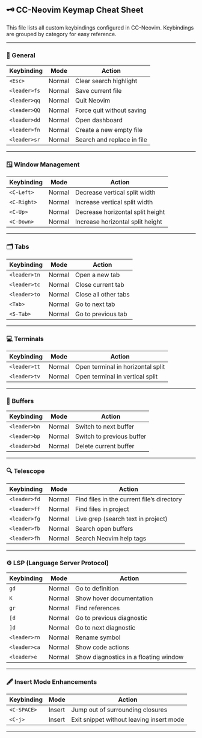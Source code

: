 ## 🗝️ CC-Neovim Keymap Cheat Sheet

This file lists all custom keybindings configured in CC-Neovim.
Keybindings are grouped by category for easy reference.

---

### 🎯 General

| Keybinding        | Mode   | Action                        |
|-------------------|--------|-------------------------------|
| `<Esc>`           | Normal | Clear search highlight        |
| `<leader>fs`      | Normal | Save current file             |
| `<leader>qq`      | Normal | Quit Neovim                   |
| `<leader>QQ`      | Normal | Force quit without saving     |
| `<leader>dd`      | Normal | Open dashboard                |
| `<leader>fn`      | Normal | Create a new empty file       |
| `<leader>sr`      | Normal | Search and replace in file    |

---

### 🪟 Window Management

| Keybinding   | Mode   | Action                              |
|--------------|--------|-------------------------------------|
| `<C-Left>`   | Normal | Decrease vertical split width       |
| `<C-Right>`  | Normal | Increase vertical split width       |
| `<C-Up>`     | Normal | Decrease horizontal split height    |
| `<C-Down>`   | Normal | Increase horizontal split height    |

---

### 🗂 Tabs

| Keybinding        | Mode   | Action                              |
|-------------------|--------|-------------------------------------|
| `<leader>tn`      | Normal | Open a new tab                     |
| `<leader>tc`      | Normal | Close current tab                  |
| `<leader>to`      | Normal | Close all other tabs               |
| `<Tab>`           | Normal | Go to next tab                     |
| `<S-Tab>`         | Normal | Go to previous tab                 |

---

### 💻 Terminals

| Keybinding        | Mode   | Action                              |
|-------------------|--------|-------------------------------------|
| `<leader>tt`      | Normal | Open terminal in horizontal split   |
| `<leader>tv`      | Normal | Open terminal in vertical split     |

---

### 📄 Buffers

| Keybinding        | Mode   | Action                              |
|-------------------|--------|-------------------------------------|
| `<leader>bn`      | Normal | Switch to next buffer              |
| `<leader>bp`      | Normal | Switch to previous buffer          |
| `<leader>bd`      | Normal | Delete current buffer              |

---

### 🔍 Telescope

| Keybinding        | Mode   | Action                              |
|-------------------|--------|-------------------------------------|
| `<leader>fd`      | Normal | Find files in the current file’s directory |
| `<leader>ff`      | Normal | Find files in project              |
| `<leader>fg`      | Normal | Live grep (search text in project) |
| `<leader>fb`      | Normal | Search open buffers                |
| `<leader>fh`      | Normal | Search Neovim help tags            |

---

### ⚙️ LSP (Language Server Protocol)

| Keybinding        | Mode   | Action                              |
|-------------------|--------|-------------------------------------|
| `gd`              | Normal | Go to definition                   |
| `K`               | Normal | Show hover documentation           |
| `gr`              | Normal | Find references                    |
| `[d`              | Normal | Go to previous diagnostic          |
| `]d`              | Normal | Go to next diagnostic              |
| `<leader>rn`      | Normal | Rename symbol                      |
| `<leader>ca`      | Normal | Show code actions                  |
| `<leader>e`       | Normal | Show diagnostics in a floating window |

---

### 🖋️ Insert Mode Enhancements

| Keybinding     | Mode   | Action                                   |
|----------------|--------|------------------------------------------|
| `<C-SPACE>`    | Insert | Jump out of surrounding closures         |
| `<C-j>`        | Insert | Exit snippet without leaving insert mode |

---


